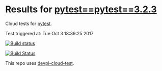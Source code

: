 # Results for [pytest==pytest==3.2.3](https://devpi.net/nicoddemus/dev/pytest/pytest==3.2.3)

Cloud tests for [pytest](FILL_IN_REPOSITORY_LINK).

Test triggered at: Tue Oct  3 18:39:25 2017

[![Build status](https://travis-ci.org/nicoddemus/devpi-cloud-test-pytest.svg?branch=master)](https://travis-ci.org/nicoddemus/devpi-cloud-test-pytest)

[![Build Status](https://ci.appveyor.com/api/projects/status/v0ls4w1qniyd32yu?svg=true)](https://ci.appveyor.com/project/nicoddemus/devpi-cloud-test-pytest)

This repo uses [devpi-cloud-test](https://github.com/obestwalter/devpi-cloud-test).
